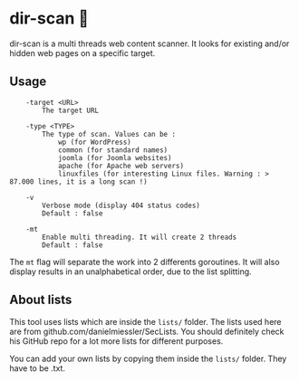# dir-scan :open_file_folder:
dir-scan is a multi threads web content scanner. It looks for existing and/or hidden web pages on a specific target.

## Usage
```
    -target <URL>
        The target URL

    -type <TYPE>
        The type of scan. Values can be : 
            wp (for WordPress)
            common (for standard names)
            joomla (for Joomla websites)
            apache (for Apache web servers)
            linuxfiles (for interesting Linux files. Warning : > 87.000 lines, it is a long scan !)

    -v
        Verbose mode (display 404 status codes)
        Default : false

    -mt
        Enable multi threading. It will create 2 threads
        Default : false
```

The `mt` flag will separate the work into 2 differents goroutines. It will also display results in an unalphabetical order, due to the list splitting.

## About lists
This tool uses lists which are inside the `lists/` folder.
The lists used here are from github.com/danielmiessler/SecLists. You should definitely check his GitHub repo for a lot more lists for different purposes.

You can add your own lists by copying them inside the `lists/` folder. They have to be .txt.